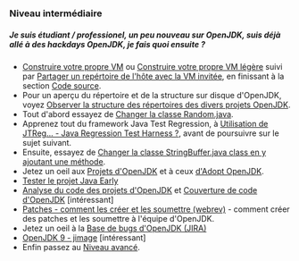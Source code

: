 ### Niveau intermédiaire

##### Je suis étudiant / professionel, un peu nouveau sur OpenJDK, suis déjà allé à des hackdays OpenJDK, je fais quoi ensuite ?

- [Construire votre propre VM](../virtual-machines/build_your_own_vm.md) ou [Construire votre propre VM légère](../virtual-machines/build_your_own_lightweight_vm.md) suivi par [Partager un repértoire de l'hôte avec la VM invitée](../virtual-machines/sharing_host_folder_with_guest_vm.md), en finissant à la section [Code source](../source-code/source_code.md).
- Pour un aperçu du répertoire et de la structure sur disque d'OpenJDK, voyez [Observer la structure des répertoires des divers projets OpenJDK](../intermediate-steps/see_directory_structure_of_various_openjdk_projects.md).
- Tout d'abord essayez de [Changer la classe Random.java](../intermediate-steps/change_the_randomjava_class.md).
- Apprenez tout du framework Java Test Regression, à [Utilisation de JTReg… - Java Regression Test Harness ?](../intermediate-steps/how_to_use_jtreg_-_java_regression_test_harness.md), avant de poursuivre sur le sujet suivant.
- Ensuite, essayez de [Changer la classe StringBuffer.java class en y ajoutant une méthode](../intermediate-steps/change_the_stringbufferjava_class_to_add_a_new_method.md).
- Jetez un oeil aux [Projets d'OpenJDK](../openjdk-projects/openjdk_projects.md) et à ceux [d'Adopt OpenJDK](../adoptopenjdk-projects/adopt_openjdk_projects.md).
- [Tester le projet Java Early](../intermediate-steps/testing_java_early_project.md)
- [Analyse du code des projets d'OpenJDK](../intermediate-steps/code_analysis_of_openjdk_projects.md) et [Couverture de code d'OpenJDK](../advanced-steps/openjdk_code_coverage.md) [intéressant]
- [Patches - comment les créer et les soumettre (webrev)](../intermediate-steps/patches_-_how_to_create_and_submit_them_webrev.md) - comment créer des patches et les soumettre à l'équipe d'OpenJDK.
- Jetez un oeil à la [Base de bugs d'OpenJDK (JIRA)](../adopt-openjdk-getting-started/openjdk_bug_database_jira.md)
- [OpenJDK 9 - jimage](../intermediate-steps/openjdk9-jimage.md) [intéressant]
- Enfin passez au [Niveau avancé](../how-to-navigate/advanced-level.md).
